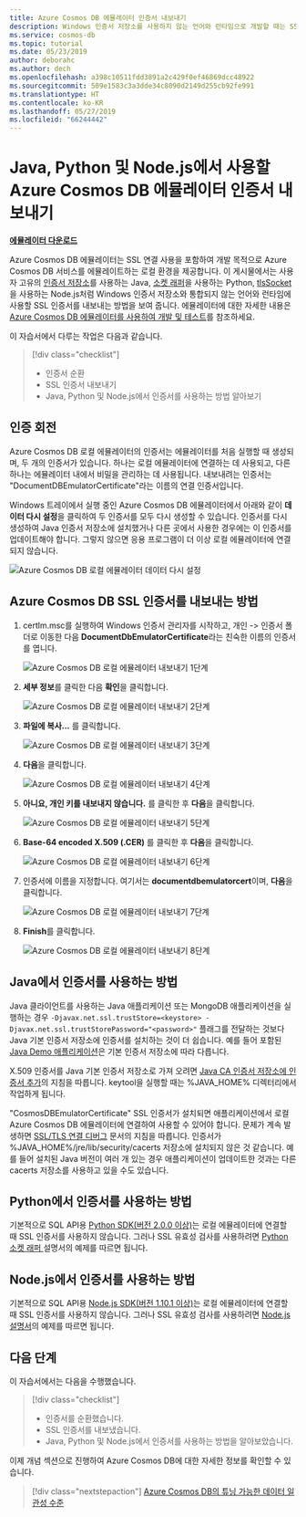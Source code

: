 ```yaml
---
title: Azure Cosmos DB 에뮬레이터 인증서 내보내기
description: Windows 인증서 저장소를 사용하지 않는 언어와 런타임으로 개발할 때는 SSL 인증서를 내보내고 관리해야 합니다. 이 게시물에서는 단계별 지침을 제공합니다.
ms.service: cosmos-db
ms.topic: tutorial
ms.date: 05/23/2019
author: deborahc
ms.author: dech
ms.openlocfilehash: a398c10511fdd3891a2c429f0ef46869dcc48922
ms.sourcegitcommit: 509e1583c3a3dde34c8090d2149d255cb92fe991
ms.translationtype: HT
ms.contentlocale: ko-KR
ms.lasthandoff: 05/27/2019
ms.locfileid: "66244442"
---
```

# <a name="export-the-azure-cosmos-db-emulator-certificates-for-use-with-java-python-and-nodejs"></a>Java, Python 및 Node.js에서 사용할 Azure Cosmos DB 에뮬레이터 인증서 내보내기

[**에뮬레이터 다운로드**](https://aka.ms/cosmosdb-emulator)

Azure Cosmos DB 에뮬레이터는 SSL 연결 사용을 포함하여 개발 목적으로 Azure Cosmos DB 서비스를 에뮬레이트하는 로컬 환경을 제공합니다. 이 게시물에서는 사용자 고유의 [인증서 저장소](https://docs.oracle.com/cd/E19830-01/819-4712/ablqw/index.html)를 사용하는 Java, [소켓 래퍼](https://docs.python.org/2/library/ssl.html)을 사용하는 Python, [tlsSocket](https://nodejs.org/api/tls.html#tls_tls_connect_options_callback)을 사용하는 Node.js처럼 Windows 인증서 저장소와 통합되지 않는 언어와 런타임에 사용할 SSL 인증서를 내보내는 방법을 보여 줍니다. 에뮬레이터에 대한 자세한 내용은 [Azure Cosmos DB 에뮬레이터를 사용하여 개발 및 테스트](./local-emulator.md)를 참조하세요.

이 자습서에서 다루는 작업은 다음과 같습니다.

> [!div class="checklist"]
> * 인증서 순환
> * SSL 인증서 내보내기
> * Java, Python 및 Node.js에서 인증서를 사용하는 방법 알아보기

## <a name="certification-rotation"></a>인증 회전

Azure Cosmos DB 로컬 에뮬레이터의 인증서는 에뮬레이터를 처음 실행할 때 생성되며, 두 개의 인증서가 있습니다. 하나는 로컬 에뮬레이터에 연결하는 데 사용되고, 다른 하나는 에뮬레이터 내에서 비밀을 관리하는 데 사용됩니다. 내보내려는 인증서는 "DocumentDBEmulatorCertificate"라는 이름의 연결 인증서입니다.

Windows 트레이에서 실행 중인 Azure Cosmos DB 에뮬레이터에서 아래와 같이 **데이터 다시 설정**을 클릭하여 두 인증서를 모두 다시 생성할 수 있습니다. 인증서를 다시 생성하여 Java 인증서 저장소에 설치했거나 다른 곳에서 사용한 경우에는 이 인증서를 업데이트해야 합니다. 그렇지 않으면 응용 프로그램이 더 이상 로컬 에뮬레이터에 연결되지 않습니다.

![Azure Cosmos DB 로컬 에뮬레이터 데이터 다시 설정](./media/local-emulator-export-ssl-certificates/database-local-emulator-reset-data.png)

## <a name="how-to-export-the-azure-cosmos-db-ssl-certificate"></a>Azure Cosmos DB SSL 인증서를 내보내는 방법

1. certlm.msc를 실행하여 Windows 인증서 관리자를 시작하고, 개인 -> 인증서 폴더로 이동한 다음 **DocumentDbEmulatorCertificate**라는 친숙한 이름의 인증서를 엽니다.

    ![Azure Cosmos DB 로컬 에뮬레이터 내보내기 1단계](./media/local-emulator-export-ssl-certificates/database-local-emulator-export-step-1.png)

2. **세부 정보**를 클릭한 다음 **확인**을 클릭합니다.

    ![Azure Cosmos DB 로컬 에뮬레이터 내보내기 2단계](./media/local-emulator-export-ssl-certificates/database-local-emulator-export-step-2.png)

3. **파일에 복사...** 를 클릭합니다.

    ![Azure Cosmos DB 로컬 에뮬레이터 내보내기 3단계](./media/local-emulator-export-ssl-certificates/database-local-emulator-export-step-3.png)

4. **다음**을 클릭합니다.

    ![Azure Cosmos DB 로컬 에뮬레이터 내보내기 4단계](./media/local-emulator-export-ssl-certificates/database-local-emulator-export-step-4.png)

5. **아니요, 개인 키를 내보내지 않습니다.** 를 클릭한 후 **다음**을 클릭합니다.

    ![Azure Cosmos DB 로컬 에뮬레이터 내보내기 5단계](./media/local-emulator-export-ssl-certificates/database-local-emulator-export-step-5.png)

6. **Base-64 encoded X.509 (.CER)** 를 클릭한 후 **다음**을 클릭합니다.

    ![Azure Cosmos DB 로컬 에뮬레이터 내보내기 6단계](./media/local-emulator-export-ssl-certificates/database-local-emulator-export-step-6.png)

7. 인증서에 이름을 지정합니다. 여기서는 **documentdbemulatorcert**이며, **다음**을 클릭합니다.

    ![Azure Cosmos DB 로컬 에뮬레이터 내보내기 7단계](./media/local-emulator-export-ssl-certificates/database-local-emulator-export-step-7.png)

8. **Finish**를 클릭합니다.

    ![Azure Cosmos DB 로컬 에뮬레이터 내보내기 8단계](./media/local-emulator-export-ssl-certificates/database-local-emulator-export-step-8.png)

## <a name="how-to-use-the-certificate-in-java"></a>Java에서 인증서를 사용하는 방법

Java 클라이언트를 사용하는 Java 애플리케이션 또는 MongoDB 애플리케이션을 실행하는 경우 `-Djavax.net.ssl.trustStore=<keystore> -Djavax.net.ssl.trustStorePassword="<password>"` 플래그를 전달하는 것보다 Java 기본 인증서 저장소에 인증서를 설치하는 것이 더 쉽습니다. 예를 들어 포함된 [Java Demo 애플리케이션](https://localhost:8081/_explorer/index.html)은 기본 인증서 저장소에 따라 다릅니다.

X.509 인증서를 Java 기본 인증서 저장소로 가져 오려면 [Java CA 인증서 저장소에 인증서 추가](https://docs.microsoft.com/azure/java-add-certificate-ca-store)의 지침을 따릅니다. keytool을 실행할 때는 %JAVA_HOME% 디렉터리에서 작업하게 됩니다.

"CosmosDBEmulatorCertificate" SSL 인증서가 설치되면 애플리케이션에서 로컬 Azure Cosmos DB 에뮬레이터에 연결하여 사용할 수 있어야 합니다. 문제가 계속 발생하면 [SSL/TLS 연결 디버그](https://docs.oracle.com/javase/7/docs/technotes/guides/security/jsse/ReadDebug.html) 문서의 지침을 따릅니다. 인증서가 %JAVA_HOME%/jre/lib/security/cacerts 저장소에 설치되지 않은 것 같습니다. 예를 들어 설치된 Java 버전이 여러 개 있는 경우 애플리케이션이 업데이트한 것과는 다른 cacerts 저장소를 사용하고 있을 수도 있습니다.

## <a name="how-to-use-the-certificate-in-python"></a>Python에서 인증서를 사용하는 방법

기본적으로 SQL API용 [Python SDK(버전 2.0.0 이상)](sql-api-sdk-python.md)는 로컬 에뮬레이터에 연결할 때 SSL 인증서를 사용하지 않습니다. 그러나 SSL 유효성 검사를 사용하려면 [Python 소켓 래퍼 ](https://docs.python.org/2/library/ssl.html) 설명서의 예제를 따르면 됩니다.

## <a name="how-to-use-the-certificate-in-nodejs"></a>Node.js에서 인증서를 사용하는 방법

기본적으로 SQL API용 [Node.js SDK(버전 1.10.1 이상)](sql-api-sdk-node.md)는 로컬 에뮬레이터에 연결할 때 SSL 인증서를 사용하지 않습니다. 그러나 SSL 유효성 검사를 사용하려면 [Node.js 설명서](https://nodejs.org/api/tls.html#tls_tls_connect_options_callback)의 예제를 따르면 됩니다.

## <a name="next-steps"></a>다음 단계

이 자습서에서는 다음을 수행했습니다.

> [!div class="checklist"]
> * 인증서를 순환했습니다.
> * SSL 인증서를 내보냈습니다.
> * Java, Python 및 Node.js에서 인증서를 사용하는 방법을 알아보았습니다.

이제 개념 섹션으로 진행하여 Azure Cosmos DB에 대한 자세한 정보를 확인할 수 있습니다. 

> [!div class="nextstepaction"]
>[Azure Cosmos DB의 튜닝 가능한 데이터 일관성 수준](../cosmos-db/consistency-levels.md)
